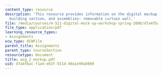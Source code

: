 ```yaml
---
content_type: resource
description: 'This resource provides information on the digital mockup, fabrication:
  building section, and assemblies: removable curtain wall.'
file: /media/courses/4-511-digital-mock-up-workshop-spring-2006/d7a4fbacf1a4e63f551d49a1e99ab969_asg_2_mockup.pdf
file_type: application/pdf
learning_resource_types:
- Assignments
ocw_type: OCWFile
parent_title: Assignments
parent_type: CourseSection
resourcetype: Document
title: asg_2_mockup.pdf
uid: d7a4fbac-f1a4-e63f-551d-49a1e99ab969
---
```

